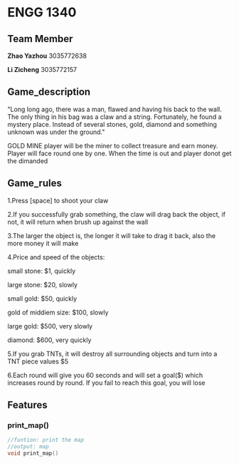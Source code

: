 # ENGG 1340

## Team Member

**Zhao Yazhou** 3035772638 

**Li Zicheng** 3035772157

## Game_description

"Long long ago, there was a man, flawed and having his back to the wall. The only thing in his bag was a claw and a string.
Fortunately, he found a mystery place. Instead of several stones, gold, diamond and something unknown was under the ground."

GOLD MINE player will be the miner to collect treasure and earn money. Player will face round one by one. When the time is out and player donot get the dimanded


## Game_rules

1.Press [space] to shoot your claw

2.If you successfully grab something, the claw will drag back the object, if not, it will return when brush up against the wall

3.The larger the object is, the longer it will take to drag it back, also the more money it will make

4.Price and speed of the objects: 
  
  small stone: $1, quickly
  
  large stone: $20, slowly
  
  small gold: $50, quickly
  
  gold of middiem size: $100, slowly
  
  large gold: $500, very slowly
  
  diamond: $600, very quickly
  
5.If you grab TNTs, it will destroy all surrounding objects and turn into a TNT piece values $5

6.Each round will give you 60 seconds and will set a goal($) which increases round by round. If you fail to reach this goal, you will lose

## Features

### print_map()

```cpp
//funtion: print the map
//output: map
void print_map()
```

